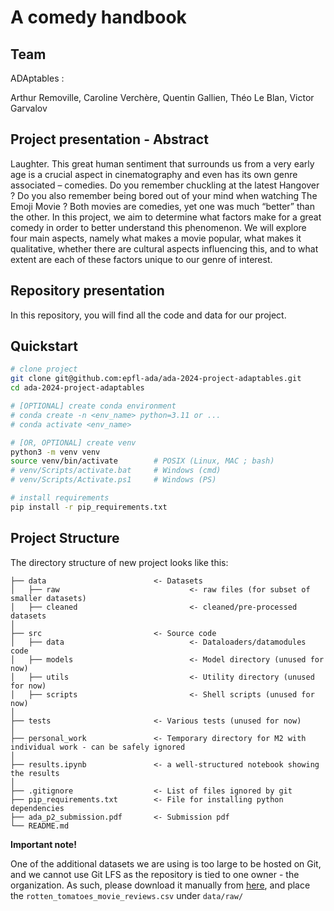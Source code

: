 
# A comedy handbook

## Team

ADAptables :

Arthur Removille, Caroline Verchère, Quentin Gallien, Théo Le Blan, Victor Garvalov

## Project presentation - Abstract
Laughter. This great human sentiment that surrounds us from a very early age is a crucial aspect in cinematography and even has its own genre associated – comedies. Do you remember chuckling at the latest Hangover ? Do you also remember being bored out of your mind when watching The Emoji Movie ? Both movies are comedies, yet one was much “better” than the other. In this project, we aim to determine what factors make for a great comedy in order to better understand this phenomenon. We will explore four main aspects, namely what makes a movie popular, what makes it qualitative, whether there are cultural aspects influencing this, and to what extent are each of these factors unique to our genre of interest.


## Repository presentation

In this repository, you will find all the code and data for our project.

## Quickstart

```bash
# clone project
git clone git@github.com:epfl-ada/ada-2024-project-adaptables.git
cd ada-2024-project-adaptables

# [OPTIONAL] create conda environment
# conda create -n <env_name> python=3.11 or ...
# conda activate <env_name>

# [OR, OPTIONAL] create venv
python3 -m venv venv
source venv/bin/activate        # POSIX (Linux, MAC ; bash)
# venv/Scripts/activate.bat     # Windows (cmd)
# venv/Scripts/Activate.ps1     # Windows (PS)

# install requirements
pip install -r pip_requirements.txt
```

## Project Structure

The directory structure of new project looks like this:

```
├── data                        <- Datasets
│   ├── raw                             <- raw files (for subset of smaller datasets)
│   ├── cleaned                         <- cleaned/pre-processed datasets
│
├── src                         <- Source code
│   ├── data                            <- Dataloaders/datamodules code 
│   ├── models                          <- Model directory (unused for now)
│   ├── utils                           <- Utility directory (unused for now)
│   ├── scripts                         <- Shell scripts (unused for now)
│
├── tests                       <- Various tests (unused for now)
│
├── personal_work               <- Temporary directory for M2 with individual work - can be safely ignored
│
├── results.ipynb               <- a well-structured notebook showing the results
│
├── .gitignore                  <- List of files ignored by git
├── pip_requirements.txt        <- File for installing python dependencies
├── ada_p2_submission.pdf       <- Submission pdf
└── README.md

```

**Important note!**

One of the additional datasets we are using is too large to be hosted on Git, and we cannot use Git LFS as the repository is tied to one owner - the organization. As such, please download it manually from [here](https://www.kaggle.com/datasets/andrezaza/clapper-massive-rotten-tomatoes-movies-and-reviews), and place the `rotten_tomatoes_movie_reviews.csv` under `data/raw/` 